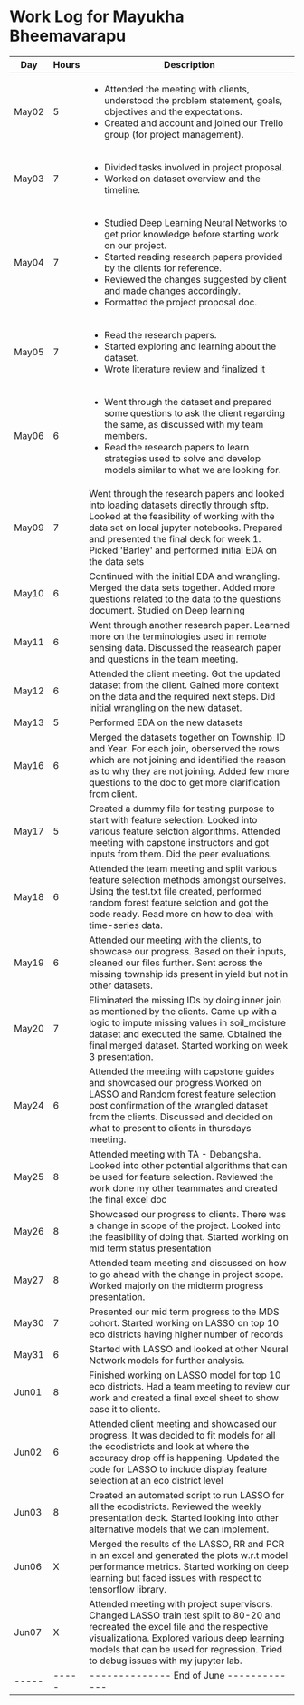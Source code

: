 # Work Log for Mayukha Bheemavarapu

| Day   | Hours | Description                              |
|-------|-------|------------------------------------------|
| May02 | 5     | <ul><li>Attended the meeting with clients, understood the problem statement, goals, objectives and the expectations.</li><li>Created and account and joined our Trello group (for project management). </li><ul>|
| May03 | 7     | <ul><li>Divided tasks involved in project proposal.</li><li>Worked on dataset overview and the timeline.</li></ul> |
| May04 | 7     |   <ul><li>Studied Deep Learning Neural Networks to get prior knowledge before starting work on our project.</li><li>Started reading research papers provided by the clients for reference.</li><li>Reviewed the changes suggested by client and made changes accordingly.</li><li>Formatted the project proposal doc.</li></ul>                                       |
| May05 | 7     |     <ul><li>Read the research papers. </li><li>Started exploring and learning about the dataset.</li><li>Wrote literature review and finalized it </li></ul>                                     |
| May06 | 6     |        <ul><li>Went through the dataset and prepared some questions to ask the client regarding the same, as discussed with my team members. </li><li>Read the research papers to learn strategies used to solve and develop models similar to what we are looking for.</li></ul>                                  |
| May09 | 7    |           Went through the research papers and looked into loading datasets directly through sftp. Looked at the feasibility of working with the data set on local jupyter notebooks. Prepared and presented the final deck for week 1. Picked 'Barley' and performed initial EDA on the data sets                              |
| May10 | 6     |   Continued with the initial EDA and wrangling. Merged the data sets together. Added more questions related to the data to the questions document. Studied on Deep learning                                   |
| May11 | 6     |                         Went through another research paper. Learned more on the terminologies used in remote sensing data.   Discussed the reasearch paper and questions in the team meeting.               |
| May12 | 6     |              Attended the client meeting. Got the updated dataset from the client. Gained more context on the data and the required next steps. Did initial wrangling on the new dataset.                         |
| May13 | 5     |             Performed EDA on the new datasets|
| May16 | 6     |         Merged the datasets together on Township_ID and Year. For each join, oberserved the rows which are not joining and identified the reason as to why they are not joining. Added few more questions to the doc to get more clarification from client.                                |
| May17 | 5     |    Created a dummy file for testing purpose to start with feature selection. Looked into various feature selction algorithms. Attended meeting with capstone instructors and got inputs from them.  Did the peer evaluations.                               |
| May18 | 6    |       Attended the team meeting and split various feature selection methods amongst ourselves. Using the test.txt file created, performed random forest feature selction and got the code ready. Read more on how to deal with time-series data.                                    |
| May19 | 6     |       Attended our meeting with the clients, to showcase our progress. Based on their inputs, cleaned our files further. Sent across the missing township ids present in yield but not in other datasets.                                   |
| May20 | 7     |   Eliminated the missing IDs by doing inner join as mentioned by the clients. Came up with a logic to impute missing values in soil_moisture dataset and executed the same. Obtained the final merged dataset. Started working on week 3 presentation.                                       |
| May24 | 6     | Attended the meeting with capstone guides and showcased our progress.Worked on LASSO and Random forest feature selection post confirmation of the wrangled dataset from the clients. Discussed and decided on what to present to clients in thursdays meeting.                             |  
| May25 | 8 | Attended meeting with TA - Debangsha. Looked into other potential algorithms that can be used for feature selection. Reviewed the work done my other teammates and created the final excel doc |
| May26 | 8     |       Showcased our progress to clients. There was a change in scope of the project. Looked into the feasibility of doing that. Started working on mid term status presentation                                   |
| May27 | 8     |  Attended team meeting and discussed on how to go ahead with the change in project scope. Worked majorly on the midterm progress presentation.                                   |
| May30 | 7     | Presented our mid term progress to the MDS cohort. Started working on LASSO on top 10 eco districts having higher number of records                                         |
| May31 | 6     |    Started with LASSO and looked at other Neural Network models for further analysis.                                      |
| Jun01 | 8     |    Finished working on LASSO model for top 10 eco districts. Had a team meeting to review our work and created a final excel sheet to show case it to clients.                                      |
| Jun02 | 6     |   Attended client meeting and showcased our progress. It was decided to fit models for all the ecodistricts and look at where the accuracy drop off is happening.   Updated the code for LASSO to include display feature selection at an eco district level                              |
| Jun03 | 8     |    Created an automated script to run LASSO for all the ecodistricts.  Reviewed the weekly presentation deck. Started looking into other alternative models that we can implement.                     |
| Jun06 | X     |     Merged the results of the LASSO, RR and PCR in an excel and generated the plots w.r.t model performance metrics. Started working on deep learning but  faced issues with respect to tensorflow library.                                 |
| Jun07 | X     |  Attended meeting with project supervisors. Changed LASSO train test split to 80-20 and recreated the excel file and the respective visualizationa. Explored various deep learning models that can be used for regression. Tried to debug issues with my jupyter lab.                                      |
| ----- | ----- | -------------- End of June ------------- |

